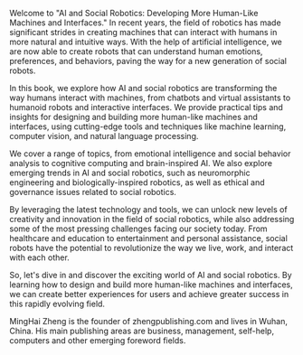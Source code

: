 
Welcome to "AI and Social Robotics: Developing More Human-Like Machines and Interfaces." In recent years, the field of robotics has made significant strides in creating machines that can interact with humans in more natural and intuitive ways. With the help of artificial intelligence, we are now able to create robots that can understand human emotions, preferences, and behaviors, paving the way for a new generation of social robots.

In this book, we explore how AI and social robotics are transforming the way humans interact with machines, from chatbots and virtual assistants to humanoid robots and interactive interfaces. We provide practical tips and insights for designing and building more human-like machines and interfaces, using cutting-edge tools and techniques like machine learning, computer vision, and natural language processing.

We cover a range of topics, from emotional intelligence and social behavior analysis to cognitive computing and brain-inspired AI. We also explore emerging trends in AI and social robotics, such as neuromorphic engineering and biologically-inspired robotics, as well as ethical and governance issues related to social robotics.

By leveraging the latest technology and tools, we can unlock new levels of creativity and innovation in the field of social robotics, while also addressing some of the most pressing challenges facing our society today. From healthcare and education to entertainment and personal assistance, social robots have the potential to revolutionize the way we live, work, and interact with each other.

So, let's dive in and discover the exciting world of AI and social robotics. By learning how to design and build more human-like machines and interfaces, we can create better experiences for users and achieve greater success in this rapidly evolving field.

MingHai Zheng is the founder of zhengpublishing.com and lives in Wuhan, China. His main publishing areas are business, management, self-help, computers and other emerging foreword fields.
